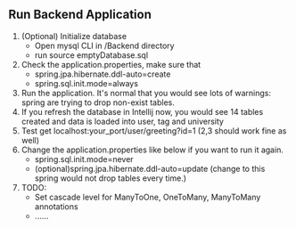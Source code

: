 ## Run Backend Application

1. (Optional) Initialize database
   - Open mysql CLI in /Backend directory
   - run source emptyDatabase.sql
2. Check the application.properties, make sure that
    - spring.jpa.hibernate.ddl-auto=create
    - spring.sql.init.mode=always
3. Run the application. It's normal that you would see lots of warnings: spring are trying to drop non-exist tables.
4. If you refresh the database in Intellij now, you would see 14 tables created and data is loaded into user, tag and university
5. Test get localhost:your_port/user/greeting?id=1 (2,3 should work fine as well)
6. Change the application.properties like below if you want to run it again.
    - spring.sql.init.mode=never
    - (optional)spring.jpa.hibernate.ddl-auto=update (change to this spring would not drop tables every time.)
7. TODO:
    - Set cascade level for ManyToOne, OneToMany, ManyToMany annotations
    - ......